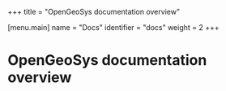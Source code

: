 +++
title = "OpenGeoSys documentation overview"

[menu.main]
name = "Docs"
identifier = "docs"
weight = 2
+++

# OpenGeoSys documentation overview
